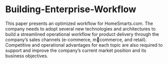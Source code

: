 # Building-Enterprise-Workflow
This paper presents an optimized workflow for HomeSmarts.com. The company needs to adopt several new technologies and architectures to build a streamlined operational workflow for product delivery through the company’s sales channels (e-commerce, mcommerce, and retail). Competitive and operational advantages for each topic are also required to support and improve the company’s current market position and its business objectives.
